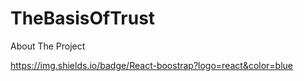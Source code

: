 # TheBasisOfTrust
About The Project

https://img.shields.io/badge/React-boostrap?logo=react&color=blue
